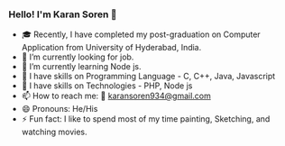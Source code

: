 ### Hello! I'm Karan Soren 👋

<!--
**KaranSoren21/KaranSoren21** is a ✨ _special_ ✨ repository because its `README.md` (this file) appears on your GitHub profile.

Here are some ideas to get you started:

- 🔭 I’m currently working on ...
- 🌱 I’m currently learning.
- 👯 I’m looking to collaborate on ...
- 🤔 I’m looking for help with ...
- 💬 Ask me about ...
- 📫 How to reach me: ...
- 😄 Pronouns: ...
- ⚡ Fun fact: ...
-->
- 🎓 Recently, I have completed my post-graduation on Computer Application from University of Hyderabad, India.  
- 🔭 I’m currently looking for job.
- 🌱 I’m currently learning Node js.
- 💪 I have skills on Programming Language - C, C++, Java, Javascript
- 💪 I have skills on Technologies - PHP, Node js
- 📫 How to reach me: 📧 karansoren934@gmail.com
- 😄 Pronouns: He/His
- ⚡ Fun fact: I like to spend most of my time painting, Sketching, and watching movies.

